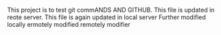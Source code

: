 This project is to test git commANDS AND GITHUB.
This file is updated in reote server.
This file is again updated in local server
Further modified locally
ermotely modified
remotely modifier
